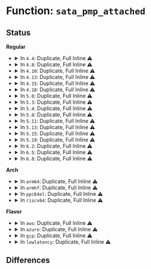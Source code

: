 # Function: <code>sata_pmp_attached</code>

## Status
<b>Regular</b>
<ul>
<li>
<details>
<summary>In <code>4.4</code>: Duplicate, Full Inline ⚠️</summary>

**Collision:** Static Duplication

**Inline:** Full

**Transformation:** False

**Instances:**

```
In drivers/ata/libata-core.c (0)
Location: include/linux/libata.h:1393
Inline: True
```
```
In drivers/ata/libata-scsi.c (0)
Location: include/linux/libata.h:1393
Inline: True
```
```
In drivers/ata/libata-eh.c (0)
Location: include/linux/libata.h:1393
Inline: True
```
```
In drivers/ata/libata-pmp.c (0)
Location: include/linux/libata.h:1393
Inline: True
```
```
In drivers/ata/libata-acpi.c (0)
Location: include/linux/libata.h:1393
Inline: True
```
</details>
</li>
<li>
<details>
<summary>In <code>4.8</code>: Duplicate, Full Inline ⚠️</summary>

**Collision:** Static Duplication

**Inline:** Full

**Transformation:** False

**Instances:**

```
In drivers/ata/libata-core.c (0)
Location: include/linux/libata.h:1369
Inline: True
```
```
In drivers/ata/libata-scsi.c (0)
Location: include/linux/libata.h:1369
Inline: True
```
```
In drivers/ata/libata-eh.c (0)
Location: include/linux/libata.h:1369
Inline: True
```
```
In drivers/ata/libata-pmp.c (0)
Location: include/linux/libata.h:1369
Inline: True
```
```
In drivers/ata/libata-acpi.c (0)
Location: include/linux/libata.h:1369
Inline: True
```
</details>
</li>
<li>
<details>
<summary>In <code>4.10</code>: Duplicate, Full Inline ⚠️</summary>

**Collision:** Static Duplication

**Inline:** Full

**Transformation:** False

**Instances:**

```
In drivers/ata/libata-core.c (0)
Location: include/linux/libata.h:1375
Inline: True
```
```
In drivers/ata/libata-scsi.c (0)
Location: include/linux/libata.h:1375
Inline: True
```
```
In drivers/ata/libata-eh.c (0)
Location: include/linux/libata.h:1375
Inline: True
```
```
In drivers/ata/libata-pmp.c (0)
Location: include/linux/libata.h:1375
Inline: True
```
```
In drivers/ata/libata-acpi.c (0)
Location: include/linux/libata.h:1375
Inline: True
```
</details>
</li>
<li>
<details>
<summary>In <code>4.13</code>: Duplicate, Full Inline ⚠️</summary>

**Collision:** Static Duplication

**Inline:** Full

**Transformation:** False

**Instances:**

```
In drivers/ata/libata-core.c (0)
Location: include/linux/libata.h:1378
Inline: True
```
```
In drivers/ata/libata-scsi.c (0)
Location: include/linux/libata.h:1378
Inline: True
```
```
In drivers/ata/libata-eh.c (0)
Location: include/linux/libata.h:1378
Inline: True
```
```
In drivers/ata/libata-pmp.c (0)
Location: include/linux/libata.h:1378
Inline: True
```
```
In drivers/ata/libata-acpi.c (0)
Location: include/linux/libata.h:1378
Inline: True
```
</details>
</li>
<li>
<details>
<summary>In <code>4.15</code>: Duplicate, Full Inline ⚠️</summary>

**Collision:** Static Duplication

**Inline:** Full

**Transformation:** False

**Instances:**

```
In drivers/ata/libata-core.c (0)
Location: include/linux/libata.h:1379
Inline: True
```
```
In drivers/ata/libata-scsi.c (0)
Location: include/linux/libata.h:1379
Inline: True
```
```
In drivers/ata/libata-eh.c (0)
Location: include/linux/libata.h:1379
Inline: True
```
```
In drivers/ata/libata-pmp.c (0)
Location: include/linux/libata.h:1379
Inline: True
```
```
In drivers/ata/libata-acpi.c (0)
Location: include/linux/libata.h:1379
Inline: True
```
</details>
</li>
<li>
<details>
<summary>In <code>4.18</code>: Duplicate, Full Inline ⚠️</summary>

**Collision:** Static Duplication

**Inline:** Full

**Transformation:** False

**Instances:**

```
In drivers/ata/libata-core.c (0)
Location: include/linux/libata.h:1383
Inline: True
```
```
In drivers/ata/libata-scsi.c (0)
Location: include/linux/libata.h:1383
Inline: True
```
```
In drivers/ata/libata-eh.c (0)
Location: include/linux/libata.h:1383
Inline: True
```
```
In drivers/ata/libata-pmp.c (0)
Location: include/linux/libata.h:1383
Inline: True
```
```
In drivers/ata/libata-acpi.c (0)
Location: include/linux/libata.h:1383
Inline: True
```
</details>
</li>
<li>
<details>
<summary>In <code>5.0</code>: Duplicate, Full Inline ⚠️</summary>

**Collision:** Static Duplication

**Inline:** Full

**Transformation:** False

**Instances:**

```
In drivers/ata/libata-core.c (0)
Location: include/linux/libata.h:1382
Inline: True
```
```
In drivers/ata/libata-scsi.c (0)
Location: include/linux/libata.h:1382
Inline: True
```
```
In drivers/ata/libata-eh.c (0)
Location: include/linux/libata.h:1382
Inline: True
```
```
In drivers/ata/libata-pmp.c (0)
Location: include/linux/libata.h:1382
Inline: True
```
```
In drivers/ata/libata-acpi.c (0)
Location: include/linux/libata.h:1382
Inline: True
```
</details>
</li>
<li>
<details>
<summary>In <code>5.3</code>: Duplicate, Full Inline ⚠️</summary>

**Collision:** Static Duplication

**Inline:** Full

**Transformation:** False

**Instances:**

```
In drivers/ata/libata-core.c (0)
Location: include/linux/libata.h:1367
Inline: True
```
```
In drivers/ata/libata-scsi.c (0)
Location: include/linux/libata.h:1367
Inline: True
```
```
In drivers/ata/libata-eh.c (0)
Location: include/linux/libata.h:1367
Inline: True
```
```
In drivers/ata/libata-pmp.c (0)
Location: include/linux/libata.h:1367
Inline: True
```
```
In drivers/ata/libata-acpi.c (0)
Location: include/linux/libata.h:1367
Inline: True
```
</details>
</li>
<li>
<details>
<summary>In <code>5.4</code>: Duplicate, Full Inline ⚠️</summary>

**Collision:** Static Duplication

**Inline:** Full

**Transformation:** False

**Instances:**

```
In drivers/ata/libata-core.c (0)
Location: include/linux/libata.h:1369
Inline: True
```
```
In drivers/ata/libata-scsi.c (0)
Location: include/linux/libata.h:1369
Inline: True
```
```
In drivers/ata/libata-eh.c (0)
Location: include/linux/libata.h:1369
Inline: True
```
```
In drivers/ata/libata-pmp.c (0)
Location: include/linux/libata.h:1369
Inline: True
```
```
In drivers/ata/libata-acpi.c (0)
Location: include/linux/libata.h:1369
Inline: True
```
</details>
</li>
<li>
<details>
<summary>In <code>5.8</code>: Duplicate, Full Inline ⚠️</summary>

**Collision:** Static Duplication

**Inline:** Full

**Transformation:** False

**Instances:**

```
In drivers/ata/libata-core.c (ffffffff81859005)
Location: include/linux/libata.h:1432
Inline: True
Inline callers:
  - drivers/ata/libata-core.c:ata_link_printk
  - drivers/ata/libata-core.c:ata_port_request_pm
  - drivers/ata/libata-core.c:ata_dev_xfermask
  - drivers/ata/libata-core.c:ata_dev_configure
```
```
In drivers/ata/libata-scsi.c (ffffffff8185fab7)
Location: include/linux/libata.h:1432
Inline: True
Inline callers:
  - drivers/ata/libata-scsi.c:ata_scsi_user_scan
  - drivers/ata/libata-scsi.c:__ata_scsi_find_dev
```
```
In drivers/ata/libata-eh.c (ffffffff81864fbd)
Location: include/linux/libata.h:1432
Inline: True
Inline callers:
  - drivers/ata/libata-eh.c:ata_eh_recover
  - drivers/ata/libata-eh.c:ata_eh_recover
  - drivers/ata/libata-eh.c:ata_eh_autopsy
```
```
In drivers/ata/libata-sata.c (ffffffff818681b0)
Location: include/linux/libata.h:1432
Inline: True
```
```
In drivers/ata/libata-pmp.c (ffffffff8186d3e8)
Location: include/linux/libata.h:1432
Inline: True
```
```
In drivers/ata/libata-acpi.c (ffffffff8186eb6e)
Location: include/linux/libata.h:1432
Inline: True
Inline callers:
  - drivers/ata/libata-acpi.c:ata_acpi_bind_dev
```
</details>
</li>
<li>
<details>
<summary>In <code>5.11</code>: Duplicate, Full Inline ⚠️</summary>

**Collision:** Static Duplication

**Inline:** Full

**Transformation:** False

**Instances:**

```
In drivers/ata/libata-core.c (ffffffff81c17018)
Location: include/linux/libata.h:1432
Inline: True
Inline callers:
  - drivers/ata/libata-core.c:ata_link_printk
  - drivers/ata/libata-core.c:ata_port_request_pm
  - drivers/ata/libata-core.c:ata_dev_xfermask
  - drivers/ata/libata-core.c:ata_dev_configure
```
```
In drivers/ata/libata-scsi.c (ffffffff8186ea97)
Location: include/linux/libata.h:1432
Inline: True
Inline callers:
  - drivers/ata/libata-scsi.c:ata_scsi_user_scan
  - drivers/ata/libata-scsi.c:__ata_scsi_find_dev
```
```
In drivers/ata/libata-eh.c (ffffffff81873dbd)
Location: include/linux/libata.h:1432
Inline: True
Inline callers:
  - drivers/ata/libata-eh.c:ata_eh_recover
  - drivers/ata/libata-eh.c:ata_eh_recover
  - drivers/ata/libata-eh.c:ata_eh_autopsy
```
```
In drivers/ata/libata-sata.c (ffffffff81876fc0)
Location: include/linux/libata.h:1432
Inline: True
```
```
In drivers/ata/libata-pmp.c (ffffffff8187c0b8)
Location: include/linux/libata.h:1432
Inline: True
```
```
In drivers/ata/libata-acpi.c (ffffffff8187d83e)
Location: include/linux/libata.h:1432
Inline: True
Inline callers:
  - drivers/ata/libata-acpi.c:ata_acpi_bind_dev
```
</details>
</li>
<li>
<details>
<summary>In <code>5.13</code>: Duplicate, Full Inline ⚠️</summary>

**Collision:** Static Duplication

**Inline:** Full

**Transformation:** False

**Instances:**

```
In drivers/ata/libata-core.c (ffffffff81c08d60)
Location: include/linux/libata.h:1432
Inline: True
Inline callers:
  - drivers/ata/libata-core.c:ata_link_printk
  - drivers/ata/libata-core.c:ata_port_request_pm
  - drivers/ata/libata-core.c:ata_dev_xfermask
  - drivers/ata/libata-core.c:ata_dev_configure
```
```
In drivers/ata/libata-scsi.c (ffffffff81851297)
Location: include/linux/libata.h:1432
Inline: True
Inline callers:
  - drivers/ata/libata-scsi.c:ata_scsi_user_scan
  - drivers/ata/libata-scsi.c:__ata_scsi_find_dev
```
```
In drivers/ata/libata-eh.c (ffffffff818563f0)
Location: include/linux/libata.h:1432
Inline: True
Inline callers:
  - drivers/ata/libata-eh.c:ata_eh_recover
  - drivers/ata/libata-eh.c:ata_eh_recover
  - drivers/ata/libata-eh.c:ata_eh_autopsy
```
```
In drivers/ata/libata-sata.c (ffffffff81859874)
Location: include/linux/libata.h:1432
Inline: True
```
```
In drivers/ata/libata-pmp.c (ffffffff8185e86c)
Location: include/linux/libata.h:1432
Inline: True
```
```
In drivers/ata/libata-acpi.c (ffffffff8185ffb0)
Location: include/linux/libata.h:1432
Inline: True
Inline callers:
  - drivers/ata/libata-acpi.c:ata_acpi_bind_dev
```
</details>
</li>
<li>
<details>
<summary>In <code>5.15</code>: Duplicate, Full Inline ⚠️</summary>

**Collision:** Static Duplication

**Inline:** Full

**Transformation:** False

**Instances:**

```
In drivers/ata/libata-core.c (ffffffff81d0d609)
Location: include/linux/libata.h:1441
Inline: True
Inline callers:
  - drivers/ata/libata-core.c:ata_link_printk
  - drivers/ata/libata-core.c:ata_host_detach
  - drivers/ata/libata-core.c:ata_port_runtime_idle
  - drivers/ata/libata-core.c:ata_port_request_pm
  - drivers/ata/libata-core.c:ata_dev_xfermask
  - drivers/ata/libata-core.c:ata_dev_configure
```
```
In drivers/ata/libata-scsi.c (ffffffff818dee2b)
Location: include/linux/libata.h:1441
Inline: True
Inline callers:
  - drivers/ata/libata-scsi.c:ata_scsi_user_scan
  - drivers/ata/libata-scsi.c:__ata_scsi_find_dev
```
```
In drivers/ata/libata-eh.c (ffffffff818e4afb)
Location: include/linux/libata.h:1441
Inline: True
Inline callers:
  - drivers/ata/libata-eh.c:ata_eh_recover
  - drivers/ata/libata-eh.c:ata_eh_recover
  - drivers/ata/libata-eh.c:ata_eh_autopsy
```
```
In drivers/ata/libata-sata.c (ffffffff818e8424)
Location: include/linux/libata.h:1441
Inline: True
```
```
In drivers/ata/libata-pmp.c (ffffffff818ed594)
Location: include/linux/libata.h:1441
Inline: True
```
```
In drivers/ata/libata-acpi.c (ffffffff818eed70)
Location: include/linux/libata.h:1441
Inline: True
Inline callers:
  - drivers/ata/libata-acpi.c:ata_acpi_bind_dev
```
</details>
</li>
<li>
<details>
<summary>In <code>5.19</code>: Duplicate, Full Inline ⚠️</summary>

**Collision:** Static Duplication

**Inline:** Full

**Transformation:** False

**Instances:**

```
In drivers/ata/libata-core.c (ffffffff81a23451)
Location: include/linux/libata.h:1427
Inline: True
Inline callers:
  - drivers/ata/libata-core.c:ata_host_detach
  - drivers/ata/libata-core.c:ata_port_runtime_idle
  - drivers/ata/libata-core.c:ata_port_request_pm
  - drivers/ata/libata-core.c:ata_dev_xfermask
  - drivers/ata/libata-core.c:ata_std_prereset
  - drivers/ata/libata-core.c:ata_wait_ready
  - drivers/ata/libata-core.c:sata_down_spd_limit
  - drivers/ata/libata-core.c:sata_print_link_status
  - drivers/ata/libata-core.c:sata_print_link_status
  - drivers/ata/libata-core.c:ata_dev_configure
  - drivers/ata/libata-core.c:ata_force_link_limits
  - drivers/ata/libata-core.c:ata_force_link_limits
  - drivers/ata/libata-core.c:ata_force_link_limits
```
```
In drivers/ata/libata-scsi.c (ffffffff81a30449)
Location: include/linux/libata.h:1427
Inline: True
Inline callers:
  - drivers/ata/libata-scsi.c:ata_scsi_user_scan
  - drivers/ata/libata-scsi.c:__ata_scsi_find_dev
```
```
In drivers/ata/libata-eh.c (ffffffff81ed8b06)
Location: include/linux/libata.h:1427
Inline: True
Inline callers:
  - drivers/ata/libata-eh.c:ata_eh_recover
  - drivers/ata/libata-eh.c:ata_eh_recover
  - drivers/ata/libata-eh.c:ata_eh_recover
  - drivers/ata/libata-eh.c:ata_eh_set_lpm
  - drivers/ata/libata-eh.c:ata_eh_reset
  - drivers/ata/libata-eh.c:ata_eh_reset
  - drivers/ata/libata-eh.c:ata_eh_reset
  - drivers/ata/libata-eh.c:ata_eh_reset
  - drivers/ata/libata-eh.c:ata_eh_reset
  - drivers/ata/libata-eh.c:ata_eh_reset
  - drivers/ata/libata-eh.c:ata_eh_reset
  - drivers/ata/libata-eh.c:ata_eh_reset
  - drivers/ata/libata-eh.c:ata_eh_link_report
  - drivers/ata/libata-eh.c:ata_eh_link_report
  - drivers/ata/libata-eh.c:ata_eh_link_report
  - drivers/ata/libata-eh.c:ata_eh_autopsy
```
```
In drivers/ata/libata-sata.c (ffffffff81a39c4b)
Location: include/linux/libata.h:1427
Inline: True
Inline callers:
  - drivers/ata/libata-sata.c:ata_eh_analyze_ncq_error
  - drivers/ata/libata-sata.c:ata_eh_analyze_ncq_error
  - drivers/ata/libata-sata.c:sata_async_notification
  - drivers/ata/libata-sata.c:sata_link_hardreset
  - drivers/ata/libata-sata.c:sata_link_resume
  - drivers/ata/libata-sata.c:sata_link_resume
```
```
In drivers/ata/libata-sff.c (ffffffff81ed8e69)
Location: include/linux/libata.h:1427
Inline: True
Inline callers:
  - drivers/ata/libata-sff.c:ata_sff_softreset
```
```
In drivers/ata/libata-pmp.c (ffffffff81ed91f3)
Location: include/linux/libata.h:1427
Inline: True
Inline callers:
  - drivers/ata/libata-pmp.c:sata_pmp_handle_link_fail
  - drivers/ata/libata-pmp.c:sata_pmp_eh_recover_pmp
  - drivers/ata/libata-pmp.c:sata_pmp_scr_write
  - drivers/ata/libata-pmp.c:sata_pmp_scr_read
```
```
In drivers/ata/libata-acpi.c (ffffffff81a40f4e)
Location: include/linux/libata.h:1427
Inline: True
Inline callers:
  - drivers/ata/libata-acpi.c:ata_acpi_bind_dev
```
</details>
</li>
<li>
<details>
<summary>In <code>6.2</code>: Duplicate, Full Inline ⚠️</summary>

**Collision:** Static Duplication

**Inline:** Full

**Transformation:** False

**Instances:**

```
In drivers/ata/libata-core.c (ffffffff81ba5231)
Location: include/linux/libata.h:1432
Inline: True
Inline callers:
  - drivers/ata/libata-core.c:ata_host_detach
  - drivers/ata/libata-core.c:ata_port_runtime_idle
  - drivers/ata/libata-core.c:ata_port_request_pm
  - drivers/ata/libata-core.c:ata_dev_xfermask
  - drivers/ata/libata-core.c:ata_std_prereset
  - drivers/ata/libata-core.c:ata_wait_ready
  - drivers/ata/libata-core.c:sata_down_spd_limit
  - drivers/ata/libata-core.c:sata_print_link_status
  - drivers/ata/libata-core.c:sata_print_link_status
  - drivers/ata/libata-core.c:ata_dev_configure
  - drivers/ata/libata-core.c:ata_force_link_limits
  - drivers/ata/libata-core.c:ata_force_link_limits
  - drivers/ata/libata-core.c:ata_force_link_limits
```
```
In drivers/ata/libata-scsi.c (ffffffff81bb3a59)
Location: include/linux/libata.h:1432
Inline: True
Inline callers:
  - drivers/ata/libata-scsi.c:ata_scsi_user_scan
  - drivers/ata/libata-scsi.c:__ata_scsi_find_dev
```
```
In drivers/ata/libata-eh.c (ffffffff81bbad45)
Location: include/linux/libata.h:1432
Inline: True
Inline callers:
  - drivers/ata/libata-eh.c:ata_eh_recover
  - drivers/ata/libata-eh.c:ata_eh_recover
  - drivers/ata/libata-eh.c:ata_eh_recover
  - drivers/ata/libata-eh.c:ata_eh_set_lpm
  - drivers/ata/libata-eh.c:ata_eh_reset
  - drivers/ata/libata-eh.c:ata_eh_reset
  - drivers/ata/libata-eh.c:ata_eh_reset
  - drivers/ata/libata-eh.c:ata_eh_reset
  - drivers/ata/libata-eh.c:ata_eh_reset
  - drivers/ata/libata-eh.c:ata_eh_reset
  - drivers/ata/libata-eh.c:ata_eh_reset
  - drivers/ata/libata-eh.c:ata_eh_reset
  - drivers/ata/libata-eh.c:ata_eh_link_report
  - drivers/ata/libata-eh.c:ata_eh_link_report
  - drivers/ata/libata-eh.c:ata_eh_link_report
  - drivers/ata/libata-eh.c:ata_eh_autopsy
```
```
In drivers/ata/libata-sata.c (ffffffff81bbee1f)
Location: include/linux/libata.h:1432
Inline: True
Inline callers:
  - drivers/ata/libata-sata.c:ata_eh_analyze_ncq_error
  - drivers/ata/libata-sata.c:ata_eh_analyze_ncq_error
  - drivers/ata/libata-sata.c:sata_async_notification
  - drivers/ata/libata-sata.c:sata_link_hardreset
  - drivers/ata/libata-sata.c:sata_link_resume
  - drivers/ata/libata-sata.c:sata_link_resume
```
```
In drivers/ata/libata-sff.c (ffffffff81bc0516)
Location: include/linux/libata.h:1432
Inline: True
Inline callers:
  - drivers/ata/libata-sff.c:ata_sff_softreset
```
```
In drivers/ata/libata-pmp.c (ffffffff81bc48f8)
Location: include/linux/libata.h:1432
Inline: True
Inline callers:
  - drivers/ata/libata-pmp.c:sata_pmp_handle_link_fail
  - drivers/ata/libata-pmp.c:sata_pmp_eh_recover_pmp
  - drivers/ata/libata-pmp.c:sata_pmp_scr_write
  - drivers/ata/libata-pmp.c:sata_pmp_scr_read
```
```
In drivers/ata/libata-acpi.c (ffffffff81bc717e)
Location: include/linux/libata.h:1432
Inline: True
Inline callers:
  - drivers/ata/libata-acpi.c:ata_acpi_bind_dev
```
</details>
</li>
<li>
<details>
<summary>In <code>6.5</code>: Duplicate, Full Inline ⚠️</summary>

**Collision:** Static Duplication

**Inline:** Full

**Transformation:** False

**Instances:**

```
In drivers/ata/libata-core.c (ffffffff81bfc070)
Location: include/linux/libata.h:1451
Inline: True
Inline callers:
  - drivers/ata/libata-core.c:ata_host_detach
  - drivers/ata/libata-core.c:ata_port_runtime_idle
  - drivers/ata/libata-core.c:ata_port_request_pm
  - drivers/ata/libata-core.c:ata_dev_xfermask
  - drivers/ata/libata-core.c:ata_std_prereset
  - drivers/ata/libata-core.c:ata_wait_ready
  - drivers/ata/libata-core.c:sata_down_spd_limit
  - drivers/ata/libata-core.c:sata_print_link_status
  - drivers/ata/libata-core.c:sata_print_link_status
  - drivers/ata/libata-core.c:ata_dev_configure
  - drivers/ata/libata-core.c:ata_force_link_limits
  - drivers/ata/libata-core.c:ata_force_link_limits
  - drivers/ata/libata-core.c:ata_force_link_limits
```
```
In drivers/ata/libata-scsi.c (ffffffff81c0af79)
Location: include/linux/libata.h:1451
Inline: True
Inline callers:
  - drivers/ata/libata-scsi.c:ata_scsi_user_scan
  - drivers/ata/libata-scsi.c:__ata_scsi_find_dev
```
```
In drivers/ata/libata-eh.c (ffffffff81c125c1)
Location: include/linux/libata.h:1451
Inline: True
Inline callers:
  - drivers/ata/libata-eh.c:ata_eh_recover
  - drivers/ata/libata-eh.c:ata_eh_recover
  - drivers/ata/libata-eh.c:ata_eh_recover
  - drivers/ata/libata-eh.c:ata_eh_set_lpm
  - drivers/ata/libata-eh.c:ata_eh_reset
  - drivers/ata/libata-eh.c:ata_eh_reset
  - drivers/ata/libata-eh.c:ata_eh_reset
  - drivers/ata/libata-eh.c:ata_eh_reset
  - drivers/ata/libata-eh.c:ata_eh_reset
  - drivers/ata/libata-eh.c:ata_eh_reset
  - drivers/ata/libata-eh.c:ata_eh_reset
  - drivers/ata/libata-eh.c:ata_eh_reset
  - drivers/ata/libata-eh.c:ata_eh_link_report
  - drivers/ata/libata-eh.c:ata_eh_link_report
  - drivers/ata/libata-eh.c:ata_eh_link_report
  - drivers/ata/libata-eh.c:ata_eh_autopsy
```
```
In drivers/ata/libata-sata.c (ffffffff81c16acc)
Location: include/linux/libata.h:1451
Inline: True
Inline callers:
  - drivers/ata/libata-sata.c:ata_eh_analyze_ncq_error
  - drivers/ata/libata-sata.c:ata_eh_analyze_ncq_error
  - drivers/ata/libata-sata.c:sata_async_notification
  - drivers/ata/libata-sata.c:sata_link_hardreset
  - drivers/ata/libata-sata.c:sata_link_resume
  - drivers/ata/libata-sata.c:sata_link_resume
```
```
In drivers/ata/libata-sff.c (ffffffff81c18006)
Location: include/linux/libata.h:1451
Inline: True
Inline callers:
  - drivers/ata/libata-sff.c:ata_sff_softreset
```
```
In drivers/ata/libata-pmp.c (ffffffff81c1c408)
Location: include/linux/libata.h:1451
Inline: True
Inline callers:
  - drivers/ata/libata-pmp.c:sata_pmp_handle_link_fail
  - drivers/ata/libata-pmp.c:sata_pmp_eh_recover_pmp
  - drivers/ata/libata-pmp.c:sata_pmp_scr_write
  - drivers/ata/libata-pmp.c:sata_pmp_scr_read
```
```
In drivers/ata/libata-acpi.c (ffffffff81c1ed2e)
Location: include/linux/libata.h:1451
Inline: True
Inline callers:
  - drivers/ata/libata-acpi.c:ata_acpi_bind_dev
```
</details>
</li>
<li>
<details>
<summary>In <code>6.8</code>: Duplicate, Full Inline ⚠️</summary>

**Collision:** Static Duplication

**Inline:** Full

**Transformation:** False

**Instances:**

```
In drivers/ata/libata-core.c (ffffffff81c51dbe)
Location: include/linux/libata.h:1447
Inline: True
Inline callers:
  - drivers/ata/libata-core.c:ata_port_detach
  - drivers/ata/libata-core.c:ata_port_detach
  - drivers/ata/libata-core.c:ata_port_runtime_idle
  - drivers/ata/libata-core.c:ata_port_request_pm
  - drivers/ata/libata-core.c:ata_dev_xfermask
  - drivers/ata/libata-core.c:ata_std_prereset
  - drivers/ata/libata-core.c:ata_wait_ready
  - drivers/ata/libata-core.c:sata_down_spd_limit
  - drivers/ata/libata-core.c:sata_print_link_status
  - drivers/ata/libata-core.c:sata_print_link_status
  - drivers/ata/libata-core.c:ata_dev_configure
  - drivers/ata/libata-core.c:ata_force_link_limits
  - drivers/ata/libata-core.c:ata_force_link_limits
  - drivers/ata/libata-core.c:ata_force_link_limits
```
```
In drivers/ata/libata-scsi.c (ffffffff81c60017)
Location: include/linux/libata.h:1447
Inline: True
Inline callers:
  - drivers/ata/libata-scsi.c:ata_scsi_user_scan
  - drivers/ata/libata-scsi.c:__ata_scsi_find_dev
```
```
In drivers/ata/libata-eh.c (ffffffff81c677ce)
Location: include/linux/libata.h:1447
Inline: True
Inline callers:
  - drivers/ata/libata-eh.c:ata_eh_recover
  - drivers/ata/libata-eh.c:ata_eh_recover
  - drivers/ata/libata-eh.c:ata_eh_recover
  - drivers/ata/libata-eh.c:ata_eh_set_lpm
  - drivers/ata/libata-eh.c:ata_eh_reset
  - drivers/ata/libata-eh.c:ata_eh_reset
  - drivers/ata/libata-eh.c:ata_eh_reset
  - drivers/ata/libata-eh.c:ata_eh_reset
  - drivers/ata/libata-eh.c:ata_eh_reset
  - drivers/ata/libata-eh.c:ata_eh_reset
  - drivers/ata/libata-eh.c:ata_eh_reset
  - drivers/ata/libata-eh.c:ata_eh_reset
  - drivers/ata/libata-eh.c:ata_eh_reset
  - drivers/ata/libata-eh.c:ata_eh_link_report
  - drivers/ata/libata-eh.c:ata_eh_link_report
  - drivers/ata/libata-eh.c:ata_eh_link_report
  - drivers/ata/libata-eh.c:ata_eh_autopsy
```
```
In drivers/ata/libata-sata.c (ffffffff81c6bc0c)
Location: include/linux/libata.h:1447
Inline: True
Inline callers:
  - drivers/ata/libata-sata.c:ata_eh_analyze_ncq_error
  - drivers/ata/libata-sata.c:ata_eh_analyze_ncq_error
  - drivers/ata/libata-sata.c:sata_async_notification
  - drivers/ata/libata-sata.c:sata_link_resume
  - drivers/ata/libata-sata.c:sata_link_resume
```
```
In drivers/ata/libata-sff.c (ffffffff81c6d0b6)
Location: include/linux/libata.h:1447
Inline: True
Inline callers:
  - drivers/ata/libata-sff.c:ata_sff_softreset
```
```
In drivers/ata/libata-pmp.c (ffffffff81c714f8)
Location: include/linux/libata.h:1447
Inline: True
Inline callers:
  - drivers/ata/libata-pmp.c:sata_pmp_handle_link_fail
  - drivers/ata/libata-pmp.c:sata_pmp_eh_recover_pmp
  - drivers/ata/libata-pmp.c:sata_pmp_scr_write
  - drivers/ata/libata-pmp.c:sata_pmp_scr_read
```
```
In drivers/ata/libata-acpi.c (ffffffff81c73e5e)
Location: include/linux/libata.h:1447
Inline: True
Inline callers:
  - drivers/ata/libata-acpi.c:ata_acpi_bind_dev
```
</details>
</li>
</ul>
<b>Arch</b>
<ul>
<li>
<details>
<summary>In <code>arm64</code>: Duplicate, Full Inline ⚠️</summary>

**Collision:** Static Duplication

**Inline:** Full

**Transformation:** False

**Instances:**

```
In drivers/ata/libata-core.c (0)
Location: include/linux/libata.h:1369
Inline: True
```
```
In drivers/ata/libata-scsi.c (0)
Location: include/linux/libata.h:1369
Inline: True
```
```
In drivers/ata/libata-eh.c (0)
Location: include/linux/libata.h:1369
Inline: True
```
```
In drivers/ata/libata-pmp.c (0)
Location: include/linux/libata.h:1369
Inline: True
```
```
In drivers/ata/libata-acpi.c (0)
Location: include/linux/libata.h:1369
Inline: True
```
```
In drivers/ata/libahci.c (0)
Location: include/linux/libata.h:1369
Inline: True
```
</details>
</li>
<li>
<details>
<summary>In <code>armhf</code>: Duplicate, Full Inline ⚠️</summary>

**Collision:** Static Duplication

**Inline:** Full

**Transformation:** False

**Instances:**

```
In drivers/ata/libata-core.c (c0a6fcd0)
Location: include/linux/libata.h:1369
Inline: True
Inline callers:
  - drivers/ata/libata-core.c:ata_link_printk
  - drivers/ata/libata-core.c:ata_dev_configure
  - drivers/ata/libata-core.c:ata_link_next
  - drivers/ata/libata-core.c:ata_link_next
```
```
In drivers/ata/libata-scsi.c (c0a76be4)
Location: include/linux/libata.h:1369
Inline: True
Inline callers:
  - drivers/ata/libata-scsi.c:ata_scsi_user_scan
  - drivers/ata/libata-scsi.c:__ata_scsi_find_dev
```
```
In drivers/ata/libata-eh.c (c0a7b830)
Location: include/linux/libata.h:1369
Inline: True
Inline callers:
  - drivers/ata/libata-eh.c:ata_eh_recover
  - drivers/ata/libata-eh.c:ata_eh_recover
  - drivers/ata/libata-eh.c:ata_eh_autopsy
  - drivers/ata/libata-eh.c:sata_async_notification
```
```
In drivers/ata/libata-pmp.c (c0a82f84)
Location: include/linux/libata.h:1369
Inline: True
Inline callers:
  - drivers/ata/libata-pmp.c:sata_pmp_eh_recover
```
```
In drivers/ata/libahci.c (c0a86134)
Location: include/linux/libata.h:1369
Inline: True
Inline callers:
  - drivers/ata/libahci.c:ahci_port_resume
  - drivers/ata/libahci.c:ahci_error_intr
  - drivers/ata/libahci.c:ahci_pmp_qc_defer
  - drivers/ata/libahci.c:ahci_kick_engine
```
</details>
</li>
<li>
<details>
<summary>In <code>ppc64el</code>: Duplicate, Full Inline ⚠️</summary>

**Collision:** Static Duplication

**Inline:** Full

**Transformation:** False

**Instances:**

```
In drivers/ata/libata-core.c (c000000000a63dc4)
Location: include/linux/libata.h:1369
Inline: True
Inline callers:
  - drivers/ata/libata-core.c:ata_link_printk
  - drivers/ata/libata-core.c:ata_dev_configure
  - drivers/ata/libata-core.c:ata_link_next
  - drivers/ata/libata-core.c:ata_link_next
```
```
In drivers/ata/libata-scsi.c (c000000000a6cd60)
Location: include/linux/libata.h:1369
Inline: True
Inline callers:
  - drivers/ata/libata-scsi.c:ata_scsi_user_scan
  - drivers/ata/libata-scsi.c:__ata_scsi_find_dev
```
```
In drivers/ata/libata-eh.c (c000000000a730b0)
Location: include/linux/libata.h:1369
Inline: True
Inline callers:
  - drivers/ata/libata-eh.c:ata_eh_recover
  - drivers/ata/libata-eh.c:ata_eh_recover
  - drivers/ata/libata-eh.c:ata_eh_autopsy
  - drivers/ata/libata-eh.c:sata_async_notification
```
```
In drivers/ata/libata-pmp.c (c000000000a7cf4c)
Location: include/linux/libata.h:1369
Inline: True
Inline callers:
  - drivers/ata/libata-pmp.c:sata_pmp_eh_recover
```
</details>
</li>
<li>
<details>
<summary>In <code>riscv64</code>: Duplicate, Full Inline ⚠️</summary>

**Collision:** Static Duplication

**Inline:** Full

**Transformation:** False

**Instances:**

```
In drivers/ata/libata-core.c (ffffffe0005ff41c)
Location: include/linux/libata.h:1369
Inline: True
Inline callers:
  - drivers/ata/libata-core.c:ata_link_printk
  - drivers/ata/libata-core.c:ata_dev_configure
  - drivers/ata/libata-core.c:ata_link_next
  - drivers/ata/libata-core.c:ata_link_next
```
```
In drivers/ata/libata-scsi.c (ffffffe000605336)
Location: include/linux/libata.h:1369
Inline: True
Inline callers:
  - drivers/ata/libata-scsi.c:ata_scsi_user_scan
  - drivers/ata/libata-scsi.c:__ata_scsi_find_dev
```
```
In drivers/ata/libata-eh.c (ffffffe0006094fe)
Location: include/linux/libata.h:1369
Inline: True
Inline callers:
  - drivers/ata/libata-eh.c:ata_eh_recover
  - drivers/ata/libata-eh.c:ata_eh_recover
  - drivers/ata/libata-eh.c:ata_eh_autopsy
  - drivers/ata/libata-eh.c:sata_async_notification
```
```
In drivers/ata/libata-pmp.c (ffffffe0006105f2)
Location: include/linux/libata.h:1369
Inline: True
Inline callers:
  - drivers/ata/libata-pmp.c:sata_pmp_eh_recover
```
</details>
</li>
</ul>
<b>Flavor</b>
<ul>
<li>
<details>
<summary>In <code>aws</code>: Duplicate, Full Inline ⚠️</summary>

**Collision:** Static Duplication

**Inline:** Full

**Transformation:** False

**Instances:**

```
In drivers/ata/libata-core.c (0)
Location: include/linux/libata.h:1369
Inline: True
```
```
In drivers/ata/libata-scsi.c (0)
Location: include/linux/libata.h:1369
Inline: True
```
```
In drivers/ata/libata-eh.c (0)
Location: include/linux/libata.h:1369
Inline: True
```
```
In drivers/ata/libata-pmp.c (0)
Location: include/linux/libata.h:1369
Inline: True
```
```
In drivers/ata/libata-acpi.c (0)
Location: include/linux/libata.h:1369
Inline: True
```
</details>
</li>
<li>
<details>
<summary>In <code>azure</code>: Duplicate, Full Inline ⚠️</summary>

**Collision:** Static Duplication

**Inline:** Full

**Transformation:** False

**Instances:**

```
In drivers/ata/libata-core.c (0)
Location: include/linux/libata.h:1369
Inline: True
```
```
In drivers/ata/libata-scsi.c (0)
Location: include/linux/libata.h:1369
Inline: True
```
```
In drivers/ata/libata-eh.c (0)
Location: include/linux/libata.h:1369
Inline: True
```
```
In drivers/ata/libata-pmp.c (0)
Location: include/linux/libata.h:1369
Inline: True
```
```
In drivers/ata/libata-acpi.c (0)
Location: include/linux/libata.h:1369
Inline: True
```
</details>
</li>
<li>
<details>
<summary>In <code>gcp</code>: Duplicate, Full Inline ⚠️</summary>

**Collision:** Static Duplication

**Inline:** Full

**Transformation:** False

**Instances:**

```
In drivers/ata/libata-core.c (0)
Location: include/linux/libata.h:1369
Inline: True
```
```
In drivers/ata/libata-scsi.c (0)
Location: include/linux/libata.h:1369
Inline: True
```
```
In drivers/ata/libata-eh.c (0)
Location: include/linux/libata.h:1369
Inline: True
```
```
In drivers/ata/libata-pmp.c (0)
Location: include/linux/libata.h:1369
Inline: True
```
```
In drivers/ata/libata-acpi.c (0)
Location: include/linux/libata.h:1369
Inline: True
```
</details>
</li>
<li>
<details>
<summary>In <code>lowlatency</code>: Duplicate, Full Inline ⚠️</summary>

**Collision:** Static Duplication

**Inline:** Full

**Transformation:** False

**Instances:**

```
In drivers/ata/libata-core.c (0)
Location: include/linux/libata.h:1369
Inline: True
```
```
In drivers/ata/libata-scsi.c (0)
Location: include/linux/libata.h:1369
Inline: True
```
```
In drivers/ata/libata-eh.c (0)
Location: include/linux/libata.h:1369
Inline: True
```
```
In drivers/ata/libata-pmp.c (0)
Location: include/linux/libata.h:1369
Inline: True
```
```
In drivers/ata/libata-acpi.c (0)
Location: include/linux/libata.h:1369
Inline: True
```
</details>
</li>
</ul>

## Differences
